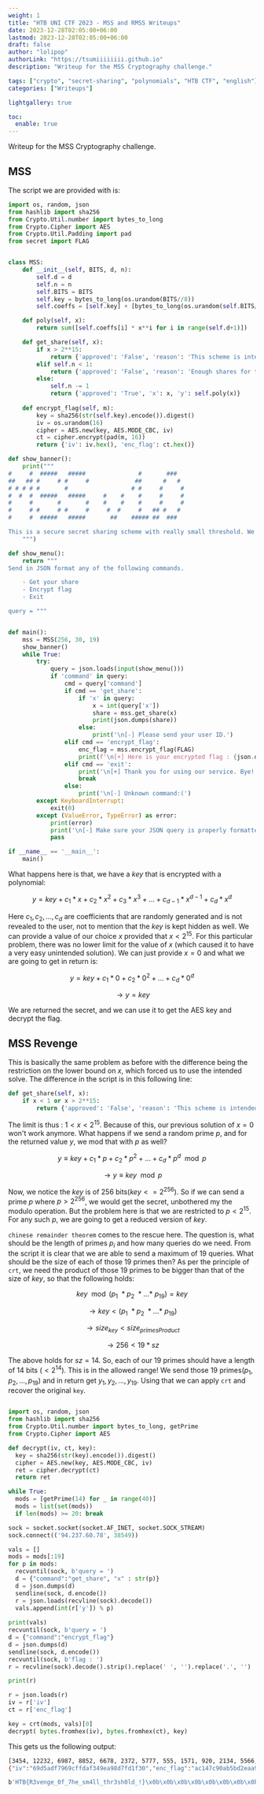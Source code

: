 ```yaml
---
weight: 1
title: "HTB UNI CTF 2023 - MSS and RMSS Writeups"
date: 2023-12-28T02:05:00+06:00
lastmod: 2023-12-28T02:05:00+06:00
draft: false
author: "lolipop"
authorLink: "https://tsumiiiiiiii.github.io"
description: "Writeup for the MSS Cryptography challenge."

tags: ["crypto", "secret-sharing", "polynomials", "HTB CTF", "english"]
categories: ["Writeups"]

lightgallery: true

toc:
  enable: true
---
```


Writeup for the MSS Cryptography challenge.


## MSS

The script we are provided with is:


```python
import os, random, json
from hashlib import sha256
from Crypto.Util.number import bytes_to_long
from Crypto.Cipher import AES
from Crypto.Util.Padding import pad
from secret import FLAG


class MSS:
    def __init__(self, BITS, d, n):
        self.d = d
        self.n = n
        self.BITS = BITS
        self.key = bytes_to_long(os.urandom(BITS//8))
        self.coeffs = [self.key] + [bytes_to_long(os.urandom(self.BITS//8)) for _ in range(self.d)]

    def poly(self, x):
        return sum([self.coeffs[i] * x**i for i in range(self.d+1)])

    def get_share(self, x):
        if x > 2**15:
            return {'approved': 'False', 'reason': 'This scheme is intended for less users.'}
        elif self.n < 1:
            return {'approved': 'False', 'reason': 'Enough shares for today.'}
        else:
            self.n -= 1
            return {'approved': 'True', 'x': x, 'y': self.poly(x)}
    
    def encrypt_flag(self, m):
        key = sha256(str(self.key).encode()).digest()
        iv = os.urandom(16)
        cipher = AES.new(key, AES.MODE_CBC, iv)
        ct = cipher.encrypt(pad(m, 16))
        return {'iv': iv.hex(), 'enc_flag': ct.hex()}

def show_banner():
    print("""
#     #  #####   #####               #       ###   
##   ## #     # #     #             ##      #   #  
# # # # #       #                  # #     #     # 
#  #  #  #####   #####     #    #    #     #     # 
#     #       #       #    #    #    #     #     # 
#     # #     # #     #     #  #     #   ## #   #  
#     #  #####   #####       ##    ##### ##  ###

This is a secure secret sharing scheme with really small threshold. We are pretty sure the key is secure...
    """)

def show_menu():
    return """
Send in JSON format any of the following commands.

    - Get your share
    - Encrypt flag
    - Exit

query = """


def main():
    mss = MSS(256, 30, 19)
    show_banner()
    while True:
        try:
            query = json.loads(input(show_menu()))
            if 'command' in query:
                cmd = query['command']
                if cmd == 'get_share':
                    if 'x' in query:
                        x = int(query['x'])
                        share = mss.get_share(x)
                        print(json.dumps(share))
                    else:
                        print('\n[-] Please send your user ID.')
                elif cmd == 'encrypt_flag':
                    enc_flag = mss.encrypt_flag(FLAG)
                    print(f'\n[+] Here is your encrypted flag : {json.dumps(enc_flag)}.')
                elif cmd == 'exit':
                    print('\n[+] Thank you for using our service. Bye! :)')
                    break
                else:
                    print('\n[-] Unknown command:(')
        except KeyboardInterrupt:
            exit(0)
        except (ValueError, TypeError) as error:
            print(error)
            print('\n[-] Make sure your JSON query is properly formatted.')
            pass

if __name__ == '__main__':
    main()

```

What happens here is that, we have a $key$ that is encrypted with a polynomial:

$$ y = key + c_1 * x + c_2 * x^2 + c_3 * x^3 + \ldots + c_{d-1} * x^{d-1} + c_d * x^d$$

Here $c_1, c_2, \ldots, c_d$ are coefficients that  are randomly generated and is not revealed to the user, not to mention that the $key$ is kept hidden as well. We can provide a value of our choice $x$ provided that $x < 2^{15}$. For this particular problem, there was no lower limit for the value of $x$ (which caused it to have a very easy unintended solution). We can just provide $x = 0$ and what we are going to get in return is:

$$ y = key + c_1 * 0 + c_2 *0^2 + \ldots+ c_d * 0^d$$ 

$$\rightarrow y = key$$

We are returned the secret, and we can use it to get the AES key and decrypt the flag.

## MSS Revenge

This is basically the same problem as before with the difference being the restriction on the lower bound on $x$, which forced us to use the intended solve. The difference in the script is in this following line:

```python
def get_share(self, x):
    if x < 1 or x > 2**15:
        return {'approved': 'False', 'reason': 'This scheme is intended for less users.'}

```

The limit is thus : $1 < x < 2^{15}$. Because of this, our previous solution of $x=0$ won't work anymore. What happens if we send a random prime $p$, and for the returned value $y$, we mod that with $p$ as well?

$$ y \equiv key + c_1 * p + c_2 *p^2 + \ldots+ c_d * p^d \mod p$$

$$\rightarrow y \equiv key \mod p $$

Now, we notice the $key$ is of 256 bits($key <= 2^{256}$). So if we can send a prime $p$ where $p > 2^{256}$, we would get the secret, unbothered my the modulo operation. But the problem here is that we are restricted to $p < 2^{15}$. For any such $p$, we are going to get a reduced version of $key$. 

`chinese remainder theorem` comes to the rescue here. The question is, what should be the length of primes $p_i$ and how many queries do we need. From the script it is clear that we are able to send a maximum of 19 queries. What should be the size of each of those 19 primes then? As per the principle of `crt`, we need the product of those 19 primes to be bigger than that of the size of $key$, so that the following holds:

$$ key \mod (p_1 \ * p_2 \ * \ldots * \ p_{19} ) = key $$

$$ \rightarrow key < (p_1 \ * p_2 \ * \ldots * \ p_{19} )  $$

$$ \rightarrow size_{key} < size_{primesProduct} $$

$$ \rightarrow 256 < 19 * sz $$

The above holds for $sz=14$. So, each of our 19 primes should have a length of 14 bits ($<2^{14}$). This is in the allowed range!  We send those 19 primes($p_1, p_2, \ldots, p_{19}$) and in return get $y_1, y_2, \ldots, y_{19}$. Using that we can apply `crt` and recover the original `key`.

```python

import os, random, json
from hashlib import sha256
from Crypto.Util.number import bytes_to_long, getPrime
from Crypto.Cipher import AES

def decrypt(iv, ct, key):
  key = sha256(str(key).encode()).digest()
  cipher = AES.new(key, AES.MODE_CBC, iv)
  ret = cipher.decrypt(ct)
  return ret

while True:
  mods = [getPrime(14) for _ in range(40)]
  mods = list(set(mods))
  if len(mods) >= 20: break

sock = socket.socket(socket.AF_INET, socket.SOCK_STREAM)
sock.connect(('94.237.60.78', 38549))

vals = []
mods = mods[:19]
for p in mods:
  recvuntil(sock, b'query = ')
  d = {"command":"get_share", "x" : str(p)}
  d = json.dumps(d)
  sendline(sock, d.encode())
  r = json.loads(recvline(sock).decode())
  vals.append(int(r['y']) % p)
  
print(vals)
recvuntil(sock, b'query = ')
d = {"command":"encrypt_flag"}
d = json.dumps(d)
sendline(sock, d.encode())
recvuntil(sock, b'flag : ')
r = recvline(sock).decode().strip().replace(' ', '').replace('.', '')

print(r)

r = json.loads(r)
iv = r['iv']
ct = r['enc_flag']

key = crt(mods, vals)[0]
decrypt( bytes.fromhex(iv), bytes.fromhex(ct), key)
```

This gets us the following output:

```bash
[3454, 12232, 6987, 8852, 6678, 2372, 5777, 555, 1571, 920, 2134, 5566, 7939, 3620, 12113, 14328, 1944, 10612, 2717]
{"iv":"69d5adf7969cffdaf349ea98d7fd1f30","enc_flag":"ac147c90ab5bd2eaa9e4bc6313638303884fda15114b988775412b919efb891bd2642f47a605a4acb20c7e1bb429bd3d"}

b'HTB{R3venge_0f_7he_sm4ll_thr3sh0ld_!}\x0b\x0b\x0b\x0b\x0b\x0b\x0b\x0b\x0b\x0b\x0b'
```

